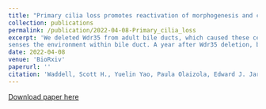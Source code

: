 ```yaml
---
title: "Primary cilia loss promotes reactivation of morphogenesis and cyst-fission through a deregulated TGFβ-ECM-Integrin axis in polycystic liver disease"
collection: publications
permalink: /publication/2022-04-08-Primary_cilia_loss
excerpt: 'We deleted Wdr35 from adult bile ducts, which caused these cells to lose primary cilia, an important sensory organelle that normally
senses the environment within bile duct. A year after Wdr35 deletion, bile ducts dilated and formed polycystic liver disease. We used scRNA-seq to identify the transcriptional difference between case and control.'
date: 2022-04-08
venue: 'BioRxiv'
paperurl: ''
citation: 'Waddell, Scott H., Yuelin Yao, Paula Olaizola, Edward J. Jarman, Konstantinos Gournopanos, Ersi Christodoulou, Philippe Gautier et al. "Primary cilia loss promotes reactivation of morphogenesis and cyst-fission through a deregulated TGFβ-ECM-Integrin axis in polycystic liver disease." bioRxiv (2022): 2022-04.'
---
```


[Download paper here](https://www.biorxiv.org/content/10.1101/2022.04.08.487546v1.full.pdf)
